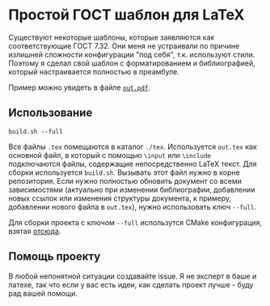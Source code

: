 # Простой ГОСТ шаблон для LaTeX

Существуют некоторые шаблоны, которые заявляются как соответствующие ГОСТ 7.32. 
Они меня не устраивали по причине излишней сложности конфигурации "под себя", т.к. используют стили.
Поэтому я сделал свой шаблон с форматированием и библиографией, который настраивается полностью в преамбуле.

Пример можно увидеть в файле [`out.pdf`](https://github.com/Ledarium/latex-gost-template/blob/master/out.pdf).

## Использование

`build.sh --full`

Все файлы `.tex` помещаются в каталог `./tex`. 
Используется `out.tex` как основной файл, в который с помощью `\input` или `\include` подключаются файлы, содержащие непосредственно LaTeX текст.
Для сборки используется `build.sh`.
Вызывать этот файл нужно в корне репозитория.
Если нужно полностью обновить документ со всеми зависимостями (актуально при изменении библиографии, добавлении новых ссылок или изменения структуры документа, к примеру, добавлении нового файла в `out.tex`), нужно использовать ключ `--full`.

Для сборки проекта с ключом `--full` использутся CMake конфигурация, взятая [отсюда](https://gitlab.kitware.com/kmorel/UseLATEX).

## Помощь проекту

В любой непонятной ситуации создавайте issue. Я не эксперт в баше и латехе, так что если у вас есть идеи, как сделать проект лучше - буду рад вашей помощи.
